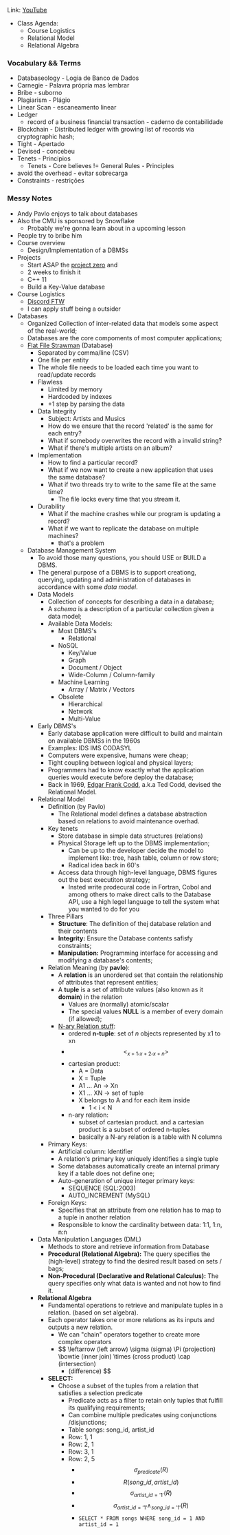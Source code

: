 
Link: [YouTube]( https://www.youtube.com/watch?v=uikbtpVZS2s&list=PLSE8ODhjZXjaKScG3l0nuOiDTTqpfnWFf&index=1)
* Class Agenda:
	* Course Logistics
	* Relational Model
	* Relational Algebra

### Vocabulary && Terms

* Databaseology - Logia de Banco de Dados
* Carnegie - Palavra própria mas lembrar
* Bribe - suborno
* Plagiarism - Plágio
* Linear Scan - escaneamento linear
* Ledger 
	* record of a business financial transaction - caderno de contabilidade
* Blockchain - Distributed ledger with growing list of records via cryptographic hash;
* Tight - Apertado
* Devised - concebeu
* Tenets - Principios
	* Tenets - Core believes != General Rules - Principles
* avoid the overhead - evitar sobrecarga
* Constraints - restrições
### Messy Notes
- Andy Pavlo enjoys to talk about databases
- Also the CMU is sponsored by Snowflake
	- Probably we're gonna learn about in a upcoming lesson
- People try to bribe him 
- Course overview
	- Design/Implementation of a DBMSs
- Projects
	- Start ASAP the [project zero](https://15445.courses.cs.cmu.edu/fall2022/project0/) and 
	- 2 weeks to finish it 
	- C++ 11
	- Build a Key-Value database
- Course Logistics
	- [Discord FTW](https://discord.gg/fD7BCSCg)
	- I can apply stuff being a outsider
- Databases
	- Organized Collection of inter-related data that models some aspect of the real-world;
	- Databases are the core compoments of most computer applications;
	- [Flat File Strawman](https://en.wikipedia.org/wiki/Flat-file_database) (Database)
		- Separated by comma/line (CSV)
		- One file per entity
		- The whole file needs to be loaded each time you want to read/update records
		- Flawless
			- Limited by memory
			- Hardcoded by indexes 
			- +1 step by parsing the data
		- Data Integrity
			- Subject: Artists and Musics
			- How do we ensure that the record 'related' is the same for each entry?
			- What if somebody overwrites the record with a invalid string?
			- What if there's multiple artists on an album?
		- Implementation
			- How to find a particular record?
			- What if we now want to create a new application that uses the same database?
			- What if two threads try to write to the same file at the same time?
				- The file locks every time that you stream it.
		- Durability
			- What if the machine crashes while our program is updating a record?
			- What if we want to replicate the database on multiple machines?
				- that's a problem
	- Database Management System
		- To avoid those many questions, you should USE or BUILD a DBMS.
		- The general purpose of a DBMS is to support creationg, querying, updating and administration of databases in accordance with some *data model*.
		- Data Models
			- Collection of concepts for describing a data in a database;
			- A *schema* is a description of a particular collection given a data model;
			- Available Data Models:
				- Most DBMS's
					- Relational
				- NoSQL
					- Key/Value
					- Graph
					- Document / Object
					- Wide-Column / Column-family
				- Machine Learning
					- Array / Matrix / Vectors
				- Obsolete
					- Hierarchical
					- Network
					- Multi-Value
		- Early DBMS's
			- Early database application were difficult to build and maintain on available DBMSs in the 1960s
			- Examples: IDS IMS CODASYL
			- Computers were expensive, humans were cheap;
			- Tight coupling between logical and physical layers;
			- Programmers had to know exactly what the application queries would execute before deploy the database;
			- Back in 1969, [Edgar Frank Codd](https://en.wikipedia.org/wiki/Edgar_F._Codd), a.k.a Ted Codd, devised the Relational Model.
		- Relational Model
			- Definition (by Pavlo)
				- The Relational model defines a database abstraction based on relations to avoid maintenance overhad.
			- Key tenets
				- Store database in simple data structures (relations)
				- Physical Storage left up to the DBMS implementation;
					- Can be up to the developer decide the model to implement like: tree, hash table, column or row store;
					- Radical idea back in 60's
				- Access data through high-level language, DBMS figures out the best executiton strategy;
					- Insted write prodecural code in Fortran, Cobol and among others to make direct calls to the Database API, use a high legel language to tell the system what you wanted to do for you
			- Three Pillars
				- **Structure**: The definition of thej database relation and their contents
				- **Integrity:** Ensure the Database contents safisfy constraints;
				- **Manipulation:** Programming interface for accessing and modifying a database's contents;
			- Relation Meaning (by **pavlo**):
				- A **relation** is an unordered set that contain the relationship of attributes that represent entities;
				- A **tuple** is a set of attribute values (also known as it **domain**) in the relation
					- Values are (normally) atomic/scalar
					- The special values **NULL** is a member of every domain (if allowed);
				- [N-ary Relation stuff](https://www.cs.odu.edu/~toida/nerzic/content/relation/definition/cp_gen/index.html):
					- ordered **n-tuple**: set of  *n* objects represented by x1 to xn 
					- $$ <_{x + 1},_{x + 2},_{x + n}> $$
					- cartesian product:  
						- A = Data
						- X = Tuple
						- A1 ... An -> Xn
						- X1 ... XN -> set of tuple
						- X belongs to A and for each item inside 
							- 1 < i < N
					- n-ary relation: 
						- subset of cartesian product. and a cartesian product is a subset of ordered n-tuples
						- basically a N-ary relation is a table with N columns
			- Primary Keys:
				- Artificial column: Identifier
				- A relation's primary key uniquely identifies a single tuple
				- Some databases automatically create an internal primary key if a table does not define one;
				- Auto-generation of unique integer primary keys:
					- SEQUENCE (SQL:2003)
					- AUTO_INCREMENT (MySQL)
			- Foreign Keys:
				- Specifies that an attribute from one relation has to map to a tuple in another relation
				- Responsible to know the cardinality between data: 1:1, 1:n, n:n
		- Data Manipulation Languages (DML)
			- Methods to store and retrieve information from Database
			- **Procedural (Relational Algebra):** The query specifies the (high-level) strategy to find the desired result based on sets / bags;
			- **Non-Procedural (Declarative and Relational Calculus):** The query specifies only what data is wanted and not how to find it.
		- **Relational Algebra**
			- Fundamental operations to retrieve and manipulate tuples in a relation. (based on set algebra).
			- Each operator takes one or more relations as its inputs and outputs a new relation.
				- We can "chain" operators together to create more complex operators
				* $$
					\leftarrow (left arrow)
					\sigma (sigma)
					\Pi (projection)
					\bowtie (inner join)
					\times (cross product)
					\cap (intersection)
					- (difference)
				$$
			* **SELECT:**
				* Choose a subset of the tuples from a relation that satisfies a selection predicate
					* Predicate acts as a filter to retain only tuples that fulfill its qualifying requirements;
					* Can combine multiple predicates using conjunctions /disjunctions;
					* Table songs: song_id, artist_id
					* Row: 1, 1
					* Row: 2, 1
					* Row: 3, 1
					* Row: 2, 5
						* $$\sigma_{predicate}(R)$$
						* $$ R(song\_id, artist\_id) $$ 
						* $$\sigma_{artist\_id='1'}(R)$$
						* $$ \sigma _{artist\_id='1' } \wedge _{song\_id='1' }(R) $$
						* ``SELECT * FROM songs WHERE song_id = 1 AND artist_id = 1``

